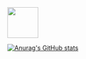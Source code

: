 <div>
  <a href="https://standing-hugger-2fb.notion.site/STUDY-fb6d5327f24a4f2e96f51ff1f93330a8" target="_blank">
    <img src="https://img.shields.io/badge/Notion-grey?style=plastic&logo=Notion" width="70"/>
  </a>
</div>

[![Anurag's GitHub stats](https://github-readme-stats.vercel.app/api?username=GrangbelrLurain&show_icons=true&theme=graywhite)](https://github.com/anuraghazra/github-readme-stats)
